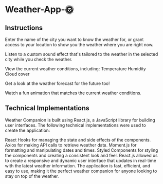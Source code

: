# Weather-App-🌞

## Instructions

Enter the name of the city you want to know the weather for, or grant access to your location to show you the weather where you are right now.

Listen to a custom sound effect that's tailored to the weather in the selected city while you check the weather.

View the current weather conditions, including:
  Temperature
  Humidity
  Cloud cover
  
Get a look at the weather forecast for the future too!

Watch a fun animation that matches the current weather conditions.


## Technical Implementations

Weather Companion is built using React.js, a JavaScript library for building user interfaces. The following technical implementations were used to create the application:

React Hooks for managing the state and side effects of the components.
Axios for making API calls to retrieve weather data.
Moment.js for formatting and manipulating dates and times.
Styled Components for styling the components and creating a consistent look and feel.
React.js allowed us to create a responsive and dynamic user interface that updates in real-time with the latest weather information. The application is fast, efficient, and easy to use, making it the perfect weather companion for anyone looking to stay on top of the weather.
